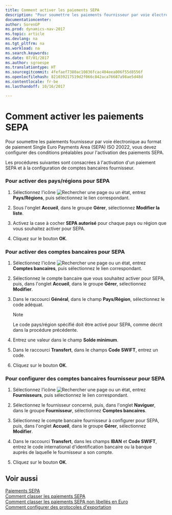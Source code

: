 ```yaml
---
title: Comment activer les paiements SEPA
description: "Pour soumettre les paiements fournisseur par voie électronique au format de paiement Single Euro Payments Area (SEPA) ISO 20022, vous devez configurer des conditions préalables pour l'activation des paiements SEPA."
documentationcenter: 
author: SorenGP
ms.prod: dynamics-nav-2017
ms.topic: article
ms.devlang: na
ms.tgt_pltfrm: na
ms.workload: na
ms.search.keywords: 
ms.date: 07/01/2017
ms.author: sgroespe
ms.translationtype: HT
ms.sourcegitcommit: 4fefaef7380ac10836fcac404eea006f55d8556f
ms.openlocfilehash: 821039217519d2f066c842aca76687a98ae5d48d
ms.contentlocale: fr-be
ms.lasthandoff: 10/16/2017

---
```

# <a name="how-to-activate-sepa-payments"></a>Comment activer les paiements SEPA
Pour soumettre les paiements fournisseur par voie électronique au format de paiement Single Euro Payments Area (SEPA) ISO 20022, vous devez configurer des conditions préalables pour l'activation des paiements SEPA.  
  
 Les procédures suivantes sont consacrées à l'activation d'un paiement SEPA et à la configuration de comptes bancaires fournisseur.  
  
### <a name="to-enable-countriesregions-for-sepa"></a>Pour activer des pays/régions pour SEPA  
  
1.  Sélectionnez l'icône ![Rechercher une page ou un état](media/ui-search/search_small.png "icône Rechercher une page ou un état"), entrez **Pays/Régions**, puis sélectionnez le lien correspondant.  
  
2.  Sous l'onglet **Accueil**, dans le groupe **Gérer**, sélectionnez **Modifier la liste**.  
  
3.  Activez la case à cocher **SEPA autorisé** pour chaque pays ou région que vous souhaitez activer pour SEPA.  
  
4.  Cliquez sur le bouton **OK**.  
  
### <a name="to-enable-bank-accounts-for-sepa"></a>Pour activer des comptes bancaires pour SEPA  
  
1.  Sélectionnez l'icône ![Rechercher une page ou un état](media/ui-search/search_small.png "icône Rechercher une page ou un état"), entrez **Comptes bancaires**, puis sélectionnez le lien correspondant.  
  
2.  Sélectionnez le compte bancaire que vous souhaitez activer pour SEPA, puis, dans l'onglet **Accueil**, dans le groupe **Gérer**, sélectionnez **Modifier**.  
  
3.  Dans le raccourci **Général**, dans le champ **Pays/Région**, sélectionnez le code adéquat.  
  
    > [!NOTE]  
    >  Le code pays/région spécifié doit être activé pour SEPA, comme décrit dans la procédure précédente.  
  
4.  Entrez une valeur dans le champ **Solde minimum**.  
  
5.  Dans le raccourci **Transfert**, dans le champs **Code SWIFT**, entrez un code.  
  
6.  Cliquez sur le bouton **OK**.  
  
### <a name="to-set-up-vendor-bank-accounts-for-sepa"></a>Pour configurer des comptes bancaires fournisseur pour SEPA  
  
1.  Sélectionnez l'icône ![Rechercher une page ou un état](media/ui-search/search_small.png "icône Rechercher une page ou un état"), entrez **Fournisseurs**, puis sélectionnez le lien correspondant.  
  
2.  Sélectionnez le fournisseur concerné, puis, dans l'onglet **Naviguer**, dans le groupe **Fournisseur**, sélectionnez **Comptes bancaires**.  
  
3.  Sélectionnez le compte bancaire fournisseur à configurer pour SEPA, puis, dans l'onglet **Accueil**, dans le groupe **Gérer**, sélectionnez **Modifier**.  
  
4.  Dans le raccourci **Transfert**, dans les champs **IBAN** et **Code SWIFT**, entrez le code international d'identification bancaire ou la banque auprès de laquelle le fournisseur a son compte.  
  
5.  Cliquez sur le bouton **OK**.  
  
## <a name="see-also"></a>Voir aussi  
 [Paiements SEPA](sepa-payments.md)   
 [Comment classer les paiements SEPA](how-to-file-sepa-payments.md)   
 [Comment classer les paiements SEPA non libellés en Euro](how-to-file-non-euro-sepa-payments.md)   
 [Comment configurer des protocoles d'exportation](how-to-set-up-export-protocols.md)
